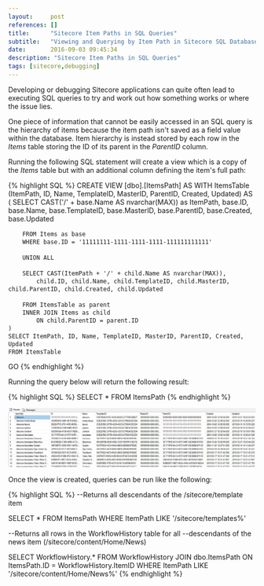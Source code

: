```yaml
---
layout:     post
references: []
title:      "Sitecore Item Paths in SQL Queries"
subtitle:   "Viewing and Querying by Item Path in Sitecore SQL Databases"
date:       2016-09-03 09:45:34
description: "Sitecore Item Paths in SQL Queries"
tags: [sitecore,debugging]
---
```

<p>Developing or debugging Sitecore applications can quite often lead 
to executing SQL queries to try and work out how something works or 
where the issue lies.</p>

<p>One piece of information that cannot be easily accessed in an 
SQL query is the hierarchy of items because the item path isn't saved 
as a field value within the database. Item hierarchy is instead stored 
by each row in the <em>Items</em> table storing the ID of its parent 
in the <em>ParentID</em> column.</p>

<p>Running the following SQL statement will create a 
view which is a copy of the <em>Items</em> table but with an additional 
column defining the item's full path:</p>

{% highlight SQL %}
CREATE VIEW [dbo].[ItemsPath]
AS
    WITH ItemsTable (ItemPath, ID, Name, TemplateID, MasterID, ParentID, Created, Updated)
    AS
    (
        SELECT CAST('/' + base.Name AS nvarchar(MAX)) as ItemPath,
            base.ID, base.Name, base.TemplateID, base.MasterID, base.ParentID, base.Created, base.Updated
			
        FROM Items as base
        WHERE base.ID = '11111111-1111-1111-1111-111111111111'	

        UNION ALL
	
        SELECT CAST(ItemPath + '/' + child.Name AS nvarchar(MAX)),
            child.ID, child.Name, child.TemplateID, child.MasterID, child.ParentID, child.Created, child.Updated
			
        FROM ItemsTable as parent 
        INNER JOIN Items as child 
            ON child.ParentID = parent.ID 
    )	
    SELECT ItemPath, ID, Name, TemplateID, MasterID, ParentID, Created, Updated
    FROM ItemsTable
GO
{% endhighlight %}

<p>Running the query below will return the following result:</p>

{% highlight SQL %}
SELECT * FROM ItemsPath
{% endhighlight %}

<img src="/assets/2016-08-03-sitecore-item-paths-in-sql-queries/ItemPaths.jpg	" />

<p>Once the view is created, queries can be run like the 
following:</p>

{% highlight SQL %}
--Returns all descendants of the /sitecore/template item

SELECT * 
FROM ItemsPath
WHERE ItemPath LIKE '/sitecore/templates%'

--Returns all rows in the WorkflowHistory table for all 
--descendants of the news item (/sitecore/content/Home/News)

SELECT	 WorkflowHistory.*
FROM WorkflowHistory
JOIN dbo.ItemsPath ON ItemsPath.ID = WorkflowHistory.ItemID
WHERE ItemPath LIKE '/sitecore/content/Home/News%'
{% endhighlight %}